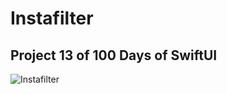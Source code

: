 # Instafilter

## Project 13 of 100 Days of SwiftUI

![Instafilter](https://github.com/kodegut/100DaysOfSwiftUI/blob/main/Images/Instafilter.gif)


